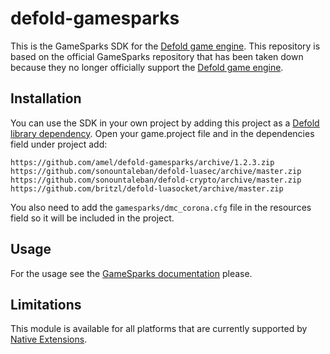 # defold-gamesparks
This is the GameSparks SDK for the [Defold game engine](http://www.defold.com). This repository is based on the official GameSparks repository that has been taken down because they no longer officially support the [Defold game engine](http://www.defold.com).

## Installation
You can use the SDK in your own project by adding this project as a [Defold library dependency](http://www.defold.com/manuals/libraries/). Open your game.project file and in the dependencies field under project add:

```
https://github.com/amel/defold-gamesparks/archive/1.2.3.zip https://github.com/sonountaleban/defold-luasec/archive/master.zip https://github.com/sonountaleban/defold-crypto/archive/master.zip https://github.com/britzl/defold-luasocket/archive/master.zip
```

You also need to add the `gamesparks/dmc_corona.cfg` file in the resources field so it will be included in the project.

## Usage
For the usage see the [GameSparks documentation](https://docs.gamesparks.com) please.

## Limitations
This module is available for all platforms that are currently supported by [Native Extensions](http://www.defold.com/manuals/extensions/).